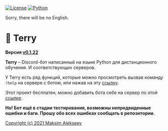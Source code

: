 [![License](https://img.shields.io/github/license/onixuniverse/terry-bot)](https://www.apache.org/licenses/LICENSE-2.0)
[![Python](https://img.shields.io/badge/python-3.9-blue.svg)](https://python.org)

Sorry, there will be no English.

# 🤖 Terry

**Версия [v0.1.22](CHANGELOG.md)**

**Terry** – Discord-бот написанный на языке Python для дистанционного обучения. И соответствующих серверов.

У Terry есть ряд функций, которые можно просмотреть вызвав команду `!help` на сервере с ботом, или нажав на эту [ссылку](docs\commands.md).

Этот проект бесплатен, можно добавить бота себе на сервер по этой [ссылке](https://discord.com/api/oauth2/authorize?client_id=663412377693454336&permissions=8&scope=bot).

**Но! Бот ещё в стадии тестирования, возможны непредвиденные ошибки и баги. Прошу обо всех ошибках сообщать в репозитории.**


[Copyright (c) 2021 Maksim Alekseev](LICENSE)
